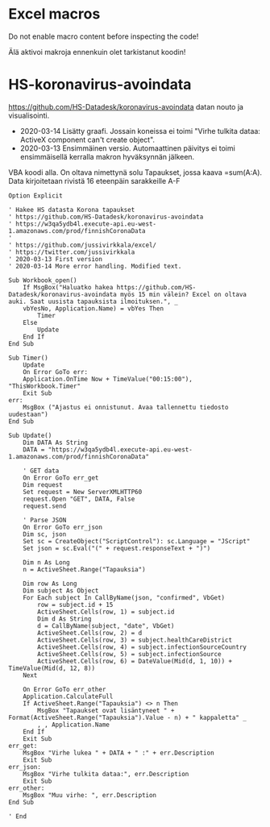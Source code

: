 # Excel macros

Do not enable macro content before inspecting the code!

Älä aktivoi makroja ennenkuin olet tarkistanut koodin!

# HS-koronavirus-avoindata

https://github.com/HS-Datadesk/koronavirus-avoindata datan nouto ja visualisointi.

- 2020-03-14 Lisätty graafi. Jossain koneissa ei toimi "Virhe tulkita dataa: ActiveX component can't create object".
- 2020-03-13 Ensimmäinen versio. Automaattinen päivitys ei toimi ensimmäisellä kerralla makron hyväksynnän jälkeen.

VBA koodi alla. On oltava nimettynä solu Tapaukset, jossa kaava =sum(A:A). Data kirjoitetaan rivistä 16 eteenpäin sarakkeille A-F
```
Option Explicit

' Hakee HS datasta Korona tapaukset
' https://github.com/HS-Datadesk/koronavirus-avoindata
' https://w3qa5ydb4l.execute-api.eu-west-1.amazonaws.com/prod/finnishCoronaData
'
' https://github.com/jussivirkkala/excel/
' https://twitter.com/jussivirkkala
' 2020-03-13 First version
' 2020-03-14 More error handling. Modified text.

Sub Workbook_open()
    If MsgBox("Haluatko hakea https://github.com/HS-Datadesk/koronavirus-avoindata myös 15 min välein? Excel on oltava auki. Saat uusista tapauksista ilmoituksen.", _
    vbYesNo, Application.Name) = vbYes Then
        Timer
    Else
        Update
    End If
End Sub

Sub Timer()
    Update
    On Error GoTo err:
    Application.OnTime Now + TimeValue("00:15:00"), "ThisWorkbook.Timer"
    Exit Sub
err:
    MsgBox ("Ajastus ei onnistunut. Avaa tallennettu tiedosto uudestaan")
End Sub

Sub Update()
    Dim DATA As String
    DATA = "https://w3qa5ydb4l.execute-api.eu-west-1.amazonaws.com/prod/finnishCoronaData"
    
    ' GET data
    On Error GoTo err_get
    Dim request
    Set request = New ServerXMLHTTP60
    request.Open "GET", DATA, False
    request.send

    ' Parse JSON
    On Error GoTo err_json
    Dim sc, json
    Set sc = CreateObject("ScriptControl"): sc.Language = "JScript"
    Set json = sc.Eval("(" + request.responseText + ")")
    
    Dim n As Long
    n = ActiveSheet.Range("Tapauksia")
        
    Dim row As Long
    Dim subject As Object
    For Each subject In CallByName(json, "confirmed", VbGet)
        row = subject.id + 15
        ActiveSheet.Cells(row, 1) = subject.id
        Dim d As String
        d = CallByName(subject, "date", VbGet)
        ActiveSheet.Cells(row, 2) = d
        ActiveSheet.Cells(row, 3) = subject.healthCareDistrict
        ActiveSheet.Cells(row, 4) = subject.infectionSourceCountry
        ActiveSheet.Cells(row, 5) = subject.infectionSource
        ActiveSheet.Cells(row, 6) = DateValue(Mid(d, 1, 10)) + TimeValue(Mid(d, 12, 8))
    Next

    On Error GoTo err_other
    Application.CalculateFull
    If ActiveSheet.Range("Tapauksia") <> n Then
        MsgBox "Tapaukset ovat lisäntyneet " + Format(ActiveSheet.Range("Tapauksia").Value - n) + " kappaletta" _
        , , Application.Name
    End If
    Exit Sub
err_get:
    MsgBox "Virhe lukea " + DATA + " :" + err.Description
    Exit Sub
err_json:
    MsgBox "Virhe tulkita dataa:", err.Description
    Exit Sub
err_other:
    MsgBox "Muu virhe: ", err.Description
End Sub

' End
```

